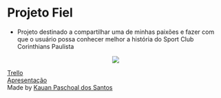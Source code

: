 # Projeto Fiel
- Projeto destinado a compartilhar uma de minhas paixões e fazer com que o usuário possa conhecer melhor a história do Sport Club Corinthians Paulista

<p align="center">
  <img src="https://i.pinimg.com/originals/4a/4e/55/4a4e55c473b83f00eb145d4650e4124d.jpg" />
</p>

[Trello](https://trello.com/invite/b/ABKEWon2/ATTI488b1999c450b4144184e38a8e0caa47AE09C56B/kanban-projeto)
<br>
[Apresentação](https://www.canva.com/design/DAGHXR2_WJ4/02ZjsOdlrcK2RXhVpCRrvg/edit?utm_content=DAGHXR2_WJ4&utm_campaign=designshare&utm_medium=link2&utm_source=sharebutton)
<br>
Made by [Kauan Paschoal dos Santos](https://github.com/KauanPaschoal)


